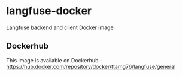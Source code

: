 # langfuse-docker

Langfuse backend and client Docker image

## Dockerhub

This image is available on Dockerhub - https://hub.docker.com/repository/docker/ttamg76/langfuse/general
